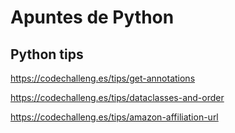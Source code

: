 # Apuntes de Python

## Python tips

https://codechalleng.es/tips/get-annotations

https://codechalleng.es/tips/dataclasses-and-order

https://codechalleng.es/tips/amazon-affiliation-url
